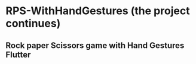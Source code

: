 # RPS-WithHandGestures (the project continues)
## Rock paper Scissors game with Hand Gestures Flutter
